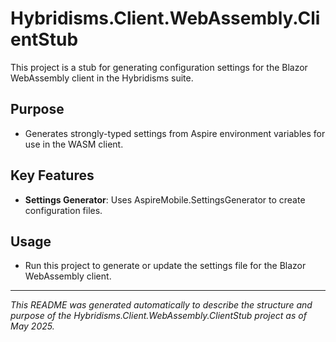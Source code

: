 # Hybridisms.Client.WebAssembly.ClientStub

This project is a stub for generating configuration settings for the Blazor WebAssembly client in the Hybridisms suite.

## Purpose
- Generates strongly-typed settings from Aspire environment variables for use in the WASM client.

## Key Features
- **Settings Generator**: Uses AspireMobile.SettingsGenerator to create configuration files.

## Usage
- Run this project to generate or update the settings file for the Blazor WebAssembly client.

---
*This README was generated automatically to describe the structure and purpose of the Hybridisms.Client.WebAssembly.ClientStub project as of May 2025.*
